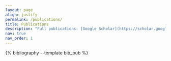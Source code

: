 ```yaml
---
layout: page
align: justify
permalink: /publications/
title: Publications
description: "Full publications: [Google Scholar](https://scholar.google.com/citations?user=Fi6WlW0AAAAJ&hl=en)\  † represents the joint first author."
nav: true
nav_order: 1
---
```


<!-- _pages/publications.md -->
<div class="publications">

{% bibliography --template bib_pub %}

</div>
